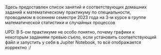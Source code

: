 Здесь предоставлен список занятий и соответствующих домашних заданий к математическому практикуму по специальности, проводимом в осеннем семестре 2023 года на 3-м курсе в группе математической статистики и случайных процессов

UPD: В 5-ом практикуме не особо понятно, почему графики к некоторым заданиям превью съело, если установить соответствующий файл и запустить у себя в Jupiter Notebook, то всё отображается корректно :/
